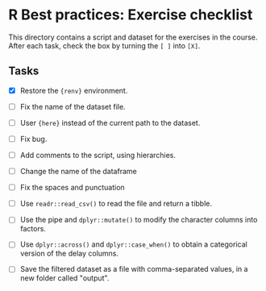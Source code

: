 # R Best practices: Exercise checklist

This directory contains a script and dataset for the exercises in the course.
After each task, check the box by turning the `[ ]` into `[X]`.

## Tasks

- [X] Restore the `{renv}` environment.
- [ ] Fix the name of the dataset file.
- [ ] User `{here}` instead of the current path to the dataset.
- [ ] Fix bug.
- [ ] Add comments to the script, using hierarchies.
- [ ] Change the name of the dataframe
- [ ] Fix the spaces and punctuation
- [ ] Use `readr::read_csv()` to read the file and return a tibble.
- [ ] Use the pipe and `dplyr::mutate()` to modify the character columns into factors.
- [ ] Use `dplyr::across()` and `dplyr::case_when()` to obtain a categorical version of the delay columns.
- [ ] Save the filtered dataset as a file with comma-separated values, in a new folder called "output".

